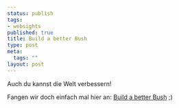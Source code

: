 ```yaml
--- 
status: publish
tags: 
- websights
published: true
title: Build a better Bush
type: post
meta: 
  tags: ""
layout: post
---
```

Auch du kannst die Welt verbessern!

Fangen wir doch einfach mal hier an: <a href="http://homepage.mac.com/krousen/Bush%20site/index.html" title="http://homepage.mac.com/krousen/Bush%20site/index.html" onmouseover="window.status='http://homepage.mac.com/krousen/Bush%20site/index.html';return true;" onmouseout="window.status='';return true;">Build a better Bush</a> ;)
